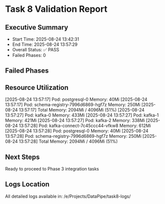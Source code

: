 # Task 8 Validation Report

## Executive Summary
- Start Time: 2025-08-24 13:42:31
- End Time: 2025-08-24 13:57:29
- Overall Status: ✅ PASS
- Failed Phases: 0

## Failed Phases


## Resource Utilization
[2025-08-24 13:57:17] Pod: postgresql-0 Memory: 40Mi
[2025-08-24 13:57:17] Pod: schema-registry-7996d6869-hgf7z Memory: 250Mi
[2025-08-24 13:57:17] Total Memory: 2094Mi / 4096Mi (51%)
[2025-08-24 13:57:27] Pod: kafka-0 Memory: 433Mi
[2025-08-24 13:57:27] Pod: kafka-1 Memory: 421Mi
[2025-08-24 13:57:27] Pod: kafka-2 Memory: 338Mi
[2025-08-24 13:57:28] Pod: kafka-connect-7c45ccc44-vfkw8 Memory: 612Mi
[2025-08-24 13:57:28] Pod: postgresql-0 Memory: 40Mi
[2025-08-24 13:57:28] Pod: schema-registry-7996d6869-hgf7z Memory: 250Mi
[2025-08-24 13:57:28] Total Memory: 2094Mi / 4096Mi (51%)

## Next Steps
Ready to proceed to Phase 3 integration tasks

## Logs Location
All detailed logs available in: /e/Projects/DataPipe/task8-logs/
